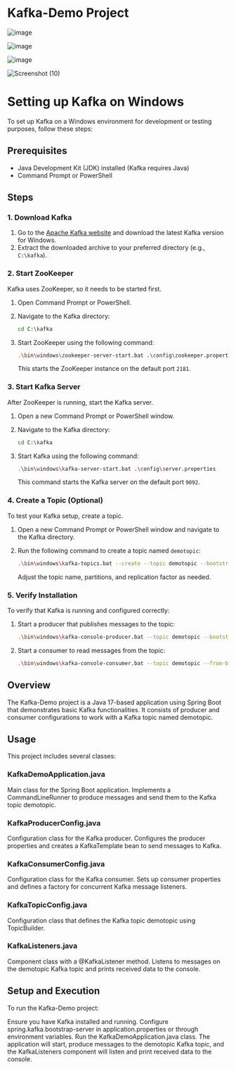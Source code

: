 # Kafka-Demo Project
![image](https://github.com/balajidontul/kafka-demo/assets/83111706/f0c79b2f-210a-4790-a7b1-f3034b56e034)

![image](https://github.com/balajidontul/kafka-demo/assets/83111706/53d7df40-7882-4981-820f-2388f80a8e1b)

![image](https://github.com/balajidontul/kafka-demo/assets/83111706/dee6b863-43c8-4fa7-b06c-ad9c72f18438)

![Screenshot (10)](https://github.com/balajidontul/kafka-demo/assets/83111706/1b9994a3-3032-4221-a066-2e5855b7f3b1)


# Setting up Kafka on Windows

To set up Kafka on a Windows environment for development or testing purposes, follow these steps:

## Prerequisites

- Java Development Kit (JDK) installed (Kafka requires Java)
- Command Prompt or PowerShell

## Steps

### 1. Download Kafka

1. Go to the [Apache Kafka website](https://kafka.apache.org/downloads) and download the latest Kafka version for Windows.
2. Extract the downloaded archive to your preferred directory (e.g., `C:\kafka`).

### 2. Start ZooKeeper

Kafka uses ZooKeeper, so it needs to be started first.

1. Open Command Prompt or PowerShell.
2. Navigate to the Kafka directory:

    ```bash
    cd C:\kafka
    ```

3. Start ZooKeeper using the following command:

    ```bash
    .\bin\windows\zookeeper-server-start.bat .\config\zookeeper.properties
    ```

   This starts the ZooKeeper instance on the default port `2181`.

### 3. Start Kafka Server

After ZooKeeper is running, start the Kafka server.

1. Open a new Command Prompt or PowerShell window.
2. Navigate to the Kafka directory:

    ```bash
    cd C:\kafka
    ```

3. Start Kafka using the following command:

    ```bash
    .\bin\windows\kafka-server-start.bat .\config\server.properties
    ```

   This command starts the Kafka server on the default port `9092`.

### 4. Create a Topic (Optional)

To test your Kafka setup, create a topic.

1. Open a new Command Prompt or PowerShell window and navigate to the Kafka directory.
2. Run the following command to create a topic named `demotopic`:

    ```bash
    .\bin\windows\kafka-topics.bat --create --topic demotopic --bootstrap-server localhost:9092 --partitions 1 --replication-factor 1
    ```

   Adjust the topic name, partitions, and replication factor as needed.

### 5. Verify Installation

To verify that Kafka is running and configured correctly:

1. Start a producer that publishes messages to the topic:

    ```bash
    .\bin\windows\kafka-console-producer.bat --topic demotopic --bootstrap-server localhost:9092
    ```

2. Start a consumer to read messages from the topic:

    ```bash
    .\bin\windows\kafka-console-consumer.bat --topic demotopic --from-beginning --bootstrap-server localhost:9092
    ```


## Overview
The Kafka-Demo project is a Java 17-based application using Spring Boot that demonstrates basic Kafka functionalities.
It consists of producer and consumer configurations to work with a Kafka topic named demotopic.

## Usage
This project includes several classes:

### KafkaDemoApplication.java
Main class for the Spring Boot application.
Implements a CommandLineRunner to produce messages and send them to the Kafka topic demotopic.

### KafkaProducerConfig.java
Configuration class for the Kafka producer.
Configures the producer properties and creates a KafkaTemplate bean to send messages to Kafka.

### KafkaConsumerConfig.java
Configuration class for the Kafka consumer.
Sets up consumer properties and defines a factory for concurrent Kafka message listeners.

### KafkaTopicConfig.java
Configuration class that defines the Kafka topic demotopic using TopicBuilder.

### KafkaListeners.java
Component class with a @KafkaListener method.
Listens to messages on the demotopic Kafka topic and prints received data to the console.

## Setup and Execution
To run the Kafka-Demo project:

Ensure you have Kafka installed and running.
Configure spring.kafka.bootstrap-server in application.properties or through environment variables.
Run the KafkaDemoApplication.java class.
The application will start, produce messages to the demotopic Kafka topic, and the KafkaListeners component will listen and print received data to the console.
